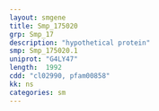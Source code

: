 ```yaml
---
layout: smgene
title: Smp_175020
grp: Smp_17
description: "hypothetical protein"
smp: Smp_175020.1
uniprot: "G4LY47"
length:  1992
cdd: "cl02990, pfam00858"
kk: ns
categories: sm
---
```

